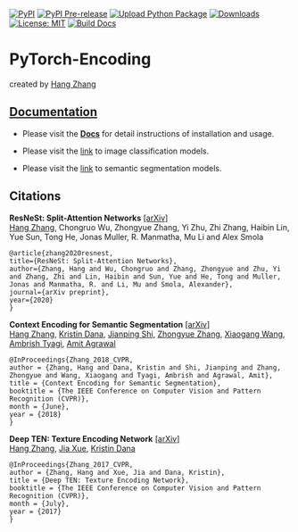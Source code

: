[![PyPI](https://img.shields.io/pypi/v/torch-encoding.svg)](https://pypi.python.org/pypi/torch-encoding)
[![PyPI Pre-release](https://img.shields.io/badge/pypi--prerelease-v1.2.0-ff69b4.svg)](https://pypi.org/project/torch-encoding/#history)
[![Upload Python Package](https://github.com/zhanghang1989/PyTorch-Encoding/workflows/Upload%20Python%20Package/badge.svg)](https://github.com/zhanghang1989/PyTorch-Encoding/actions)
[![Downloads](http://pepy.tech/badge/torch-encoding)](http://pepy.tech/project/torch-encoding)
[![License: MIT](https://img.shields.io/badge/License-MIT-yellow.svg)](https://opensource.org/licenses/MIT)
[![Build Docs](https://github.com/zhanghang1989/PyTorch-Encoding/workflows/Build%20Docs/badge.svg)](https://github.com/zhanghang1989/PyTorch-Encoding/actions)
# PyTorch-Encoding

created by [Hang Zhang](http://hangzh.com/)

## [Documentation](http://hangzh.com/PyTorch-Encoding/)

- Please visit the [**Docs**](http://hangzh.com/PyTorch-Encoding/) for detail instructions of installation and usage. 

- Please visit the [link](http://hangzh.com/PyTorch-Encoding/model_zoo/imagenet.html) to image classification models.

- Please visit the [link](http://hangzh.com/PyTorch-Encoding/model_zoo/segmentation.html) to semantic segmentation models.

## Citations

**ResNeSt: Split-Attention Networks** [[arXiv]]()  
  [Hang Zhang](http://hangzh.com/), Chongruo Wu, Zhongyue Zhang, Yi Zhu, Zhi Zhang, Haibin Lin, Yue Sun, Tong He, Jonas Muller, R. Manmatha, Mu Li and Alex Smola
```
@article{zhang2020resnest,
title={ResNeSt: Split-Attention Networks},
author={Zhang, Hang and Wu, Chongruo and Zhang, Zhongyue and Zhu, Yi and Zhang, Zhi and Lin, Haibin and Sun, Yue and He, Tong and Muller, Jonas and Manmatha, R. and Li, Mu and Smola, Alexander},
journal={arXiv preprint},
year={2020}
}
```

**Context Encoding for Semantic Segmentation** [[arXiv]](https://arxiv.org/pdf/1803.08904.pdf)  
 [Hang Zhang](http://hangzh.com/), [Kristin Dana](http://eceweb1.rutgers.edu/vision/dana.html), [Jianping Shi](http://shijianping.me/), [Zhongyue Zhang](http://zhongyuezhang.com/), [Xiaogang Wang](http://www.ee.cuhk.edu.hk/~xgwang/), [Ambrish Tyagi](https://scholar.google.com/citations?user=GaSWCoUAAAAJ&hl=en), [Amit Agrawal](http://www.amitkagrawal.com/)
```
@InProceedings{Zhang_2018_CVPR,
author = {Zhang, Hang and Dana, Kristin and Shi, Jianping and Zhang, Zhongyue and Wang, Xiaogang and Tyagi, Ambrish and Agrawal, Amit},
title = {Context Encoding for Semantic Segmentation},
booktitle = {The IEEE Conference on Computer Vision and Pattern Recognition (CVPR)},
month = {June},
year = {2018}
}
```

**Deep TEN: Texture Encoding Network** [[arXiv]](https://arxiv.org/pdf/1612.02844.pdf)  
  [Hang Zhang](http://hangzh.com/), [Jia Xue](http://jiaxueweb.com/), [Kristin Dana](http://eceweb1.rutgers.edu/vision/dana.html)
```
@InProceedings{Zhang_2017_CVPR,
author = {Zhang, Hang and Xue, Jia and Dana, Kristin},
title = {Deep TEN: Texture Encoding Network},
booktitle = {The IEEE Conference on Computer Vision and Pattern Recognition (CVPR)},
month = {July},
year = {2017}
}
```

